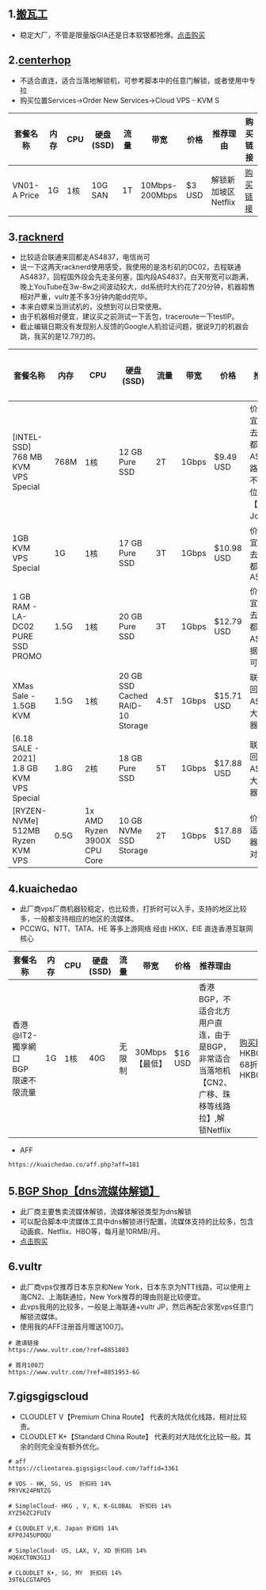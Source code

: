 ## 1.[搬瓦工](https://bandwagonhost.com/aff.php?aff=64917)
- 稳定大厂，不管是限量版GIA还是日本软银都抢爆。[点击购买](https://bandwagonhost.com/aff.php?aff=64917)

## 2.[centerhop](https://my.centerhop.com/aff.php?aff=190)
- 不适合直连，适合当落地解锁机，可参考脚本中的任意门解锁，或者使用中专拉
- 购买位置Services->Order New Services->Cloud VPS - KVM S

套餐名称|内存|CPU|硬盘(SSD)|流量|带宽|价格|推荐理由|购买链接
---|---|---|---|---|---|---|---|---
VN01-A Price|1G|1核|10G SAN|1T|10Mbps-200Mbps|$3 USD|解锁新加坡区Netflix|[购买链接](https://my.centerhop.com/aff.php?aff=190)
  
## 3.[racknerd](https://my.racknerd.com/aff.php?aff=2705)

- 比较适合联通来回都走AS4837，电信尚可
- 说一下这两天racknerd使用感受，我使用的是洛杉矶的DC02，去程联通AS4837，回程国外段会先走圣何塞，国内段AS4837，白天带宽可以跑满， 晚上YouTube在3w-8w之间波动较大，dd系统时大约花了20分钟，机器超售相对严重，vultr差不多3分钟内能dd完毕。
- 本来白嫖来当测试机的，没想到可以日常使用。
- 由于机器相对便宜，建议买之前测试一下丢包，traceroute一下testIP。
- 截止编辑日期没有发现别人反馈的Google人机验证问题，据说9刀的机器会跳，我买的是12.79刀的。

套餐名称|内存|CPU|硬盘(SSD)|流量|带宽|价格|推荐理由|购买链接
---|---|---|---|---|---|---|---|---
[INTEL-SSD] 768 MB KVM VPS Special|768M|1核|12 GB Pure SSD|2T|1Gbps|$9.49 USD|价格便宜，联通去程回程都走AS4837，路由一般不会变，位置建议【San Jose】|[购买链接](https://my.racknerd.com/aff.php?aff=2705&pid=476)
1GB KVM VPS Special|1G|1核|17 GB Pure SSD|3T|1Gbps|$10.98 USD|价格便宜，联通去程回程都走AS4837|[购买链接](https://my.racknerd.com/aff.php?aff=2705&pid=358)
1 GB RAM - LA-DC02 PURE SSD PROMO|1.5G|1核|20 GB Pure SSD|3T|1Gbps|$12.79 USD|价格便宜，联通去程回程都走AS4837，据说路由可能会变|[购买链接](https://my.racknerd.com/aff.php?aff=2705&pid=498)
XMas Sale - 1.5GB KVM|1.5G|1核|20 GB SSD Cached RAID-10 Storage|4.5T|1Gbps|$15.71 USD|联通去程回程都走AS4837，大流量机器|[购买链接](https://my.racknerd.com/aff.php?aff=2705&pid=52)
[6.18 SALE - 2021] 1.8 GB KVM VPS Special |1.8G|2核|18 GB Pure SSD|5T|1Gbps|$17.88 USD|联通去程回程都走AS4837，大流量机器|[购买链接](https://my.racknerd.com/aff.php?aff=2705&pid=508)
[RYZEN-NVMe] 512MB Ryzen KVM VPS |0.5G|1x AMD Ryzen 3900X CPU Core|10 GB NVMe SSD Storage|2T|1Gbps|$17.88 USD|价钱比较适中，机器配置相对较高|[购买链接](https://my.racknerd.com/aff.php?aff=2705&pid=461)


## 4.kuaichedao

- 此厂商vps厂商机器较稳定，也比较贵，打折时可以入手，支持的地区比较多，一般都支持相应的地区的流媒体。
- PCCWG、NTT、TATA、HE 等多上游网络 经由 HKIX、EIE 直连香港互联网核心

套餐名称|内存|CPU|硬盘(SSD)|流量|带宽|价格|推荐理由|购买链接/优惠码
---|---|---|---|---|---|---|---|---
香港@IT2-獨享網口 BGP 限速不限流量|1G|1核|40G|无限制|30Mbps【最低】|$16 USD|香港BGP，不适合北方用户直连，由于是BGP，非常适合当落地机【CN2、广移、珠移等线路拉】,解锁Netflix|[购买链接](https://kuaichedao.co/store/hong-kong-data-center?aff=181)/58折，年付，用码 HKBGP/IT2/21SMR/AN/42OFF 68折，半年付，用码 HKBGP/IT2/21SMR/SA/32OFF

- AFF
```
https://kuaichedao.co/aff.php?aff=181
```

## 5.[BGP Shop【dns流媒体解锁】](https://shop.bgp.sh/aff.php?aff=154)
- 此厂商主要售卖流媒体解锁，流媒体解锁类型为dns解锁
- 可以配合脚本中流媒体工具中dns解锁进行配置，流媒体支持的比较多，包含动画疯、Netflix、HBO等，每月是10RMB/月。
- [点击购买](https://shop.bgp.sh/aff.php?aff=154)

## 6.vultr
- 此厂商vps仅推荐日本东京和New York，日本东京为NTT线路，可以使用上海CN2、上海联通拉，New York推荐的理由则是比较便宜。
- 此vps我用的比较多，一般是上海联通+vultr JP，然后再配合家宽vps任意门解锁流媒体。
- 使用我的AFF注册首月赠送100刀。

```
# 邀请链接
https://www.vultr.com/?ref=8851883

# 首月100刀
https://www.vultr.com/?ref=8851953-6G
```


## 7.gigsgigscloud
- CLOUDLET V【Premium China Route】 代表的大陆优化线路，相对比较贵。
- CLOUDLET K+【Standard China Route】 代表的对大陆优化比较一般。其余的则完全没有额外优化。

```
# aff 
https://clientarea.gigsgigscloud.com/?affid=3361

# VDS - HK, SG, US  折扣码 14% 
PRYVK24PNTZG

# SimpleCloud- HKG , V, K, K-GLOBAL  折扣码 14% 
XYZ56ZC2FUIV

# CLOUDLET V,K. Japan 折扣码 14% 
KFP0J45UP0QU

# SimpleCloud- US, LAX, V, XD 折扣码 14% 
HQ6XCT0N3G1J

# CLOUDLET K+, SG, MY  折扣码 14% 
39T6LCGTAPO5
```
